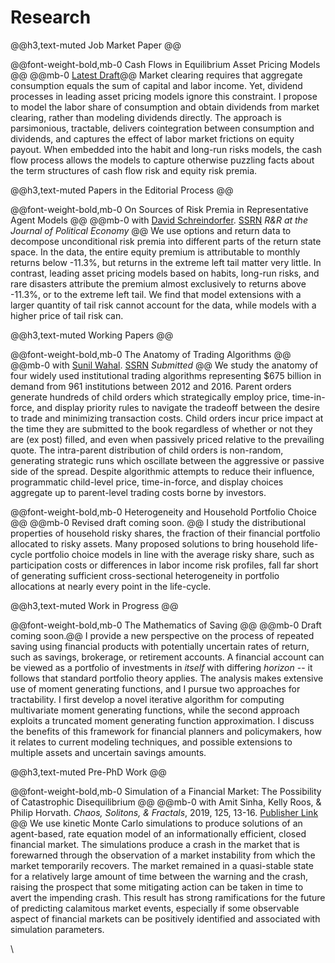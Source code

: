 # Research


@@h3,text-muted Job Market Paper @@

@@font-weight-bold,mb-0 Cash Flows in Equilibrium Asset Pricing Models @@
@@mb-0 [Latest Draft](https://tbeason.com/jobmarketmaterials/tylerbeason_jobmarketpaper.pdf)@@
Market clearing requires that aggregate consumption equals the sum of capital and labor income. Yet, dividend processes in leading asset pricing models ignore this constraint. I propose to model the labor share of consumption and obtain dividends from market clearing, rather than modeling dividends directly. The approach is parsimonious, tractable, delivers cointegration between consumption and dividends, and captures the effect of labor market frictions on equity payout. When embedded into the habit and long-run risks models, the cash flow process allows the models to capture otherwise puzzling facts about the term structures of cash flow risk and equity risk premia.


<!-- I propose a method to model cash flows in macrofinance asset pricing models in a manner that respects equilibrium market clearing and matches the timing and nature of cash flow risk, while preserving solution tractability. The method models dividends as the residual piece of consumption following labor income. It is parsimonious, leaves the pricing kernel unchanged, and is broadly applicable across a wide class of models. I show that modifying leading asset pricing models to use my proposed method for cash flows allows the models to replicate the salient facts on cash flow growth and recent term structure evidence from securities markets which were previously counterfactual. -->

<!-- I propose a way to model the cash flows in consumption-based asset pricing models that allows cash flows to have dynamic properties distinct from that of consumption. The method models dividends as the residual piece of consumption following labor income. The modification is parsimonious in that it adds only 4 parameters, it relies on observable economic moments as opposed to unobservable latent state variables, and it is economically motivated. When embedded into existing asset pricing models, the models are able to reproduce a number of salient facts about macroeconomic series, including the term structures of growth rate volatility and co-movement. The approach provides richer asset pricing dynamics  and also sheds light on the role that non-financial wealth plays in the pricing of financial assets. -->



@@h3,text-muted Papers in the Editorial Process @@


@@font-weight-bold,mb-0 On Sources of Risk Premia in Representative Agent Models @@
@@mb-0 with [David Schreindorfer](http://www.davidschreindorfer.com/). [SSRN](https://papers.ssrn.com/sol3/papers.cfm?abstract_id=3452743) _R&R at the Journal of Political Economy_ @@
We use options and return data to decompose unconditional risk premia
into different parts of the return state space. In the data, the entire equity
premium is attributable to monthly returns below -11.3%, but returns in the
extreme left tail matter very little. In contrast, leading asset pricing models
based on habits, long-run risks, and rare disasters attribute the premium almost
exclusively to returns above -11.3%, or to the extreme left tail. We find
that model extensions with a larger quantity of tail risk cannot account for
the data, while models with a higher price of tail risk can.

@@h3,text-muted Working Papers @@

@@font-weight-bold,mb-0 The Anatomy of Trading Algorithms @@
@@mb-0 with [Sunil Wahal](https://asu.pure.elsevier.com/en/persons/sunil-wahal). [SSRN](https://papers.ssrn.com/sol3/papers.cfm?abstract_id=3497001) _Submitted_ @@
We study the anatomy of four widely used institutional trading algorithms representing \$675 billion in demand from 961 institutions between 2012 and 2016. Parent orders generate hundreds of child orders which strategically employ price, time-in-force, and display priority rules to navigate the tradeoff between the desire to trade and minimizing transaction costs. Child orders incur price impact at the time they are submitted to the book regardless of whether or not they are (ex post) filled, and even when passively priced relative to the prevailing quote. The intra-parent distribution of child orders is non-random, generating strategic runs which oscillate between the aggressive or passive side of the spread. Despite algorithmic attempts to reduce their influence, programmatic child-level price, time-in-force, and display choices aggregate up to parent-level trading costs borne by investors. 


@@font-weight-bold,mb-0 Heterogeneity and Household Portfolio Choice @@
@@mb-0 Revised draft coming soon. @@
I study the distributional properties of household risky shares, the fraction of their financial portfolio allocated to risky assets. Many proposed solutions to bring household life-cycle portfolio choice models in line with the average risky share, such as participation costs or differences in labor income risk profiles, fall far short of generating sufficient cross-sectional heterogeneity in portfolio allocations at nearly every point in the life-cycle.


@@h3,text-muted Work in Progress @@

@@font-weight-bold,mb-0 The Mathematics of Saving @@
@@mb-0  Draft coming soon.@@
I provide a new perspective on the process of repeated saving using financial products with potentially uncertain rates of return, such as savings, brokerage, or retirement accounts. A financial account can be viewed as a portfolio of investments in _itself_ with differing _horizon_ -- it follows that standard portfolio theory applies. The analysis makes extensive use of moment generating functions, and I pursue two approaches for tractability. I first develop a novel iterative algorithm for computing multivariate moment generating functions, while the second approach exploits a truncated moment generating function approximation. I discuss the benefits of this framework for financial planners and policymakers, how it relates to current modeling techniques, and possible extensions to multiple assets and uncertain savings amounts.





@@h3,text-muted Pre-PhD Work @@

@@font-weight-bold,mb-0 Simulation of a Financial Market: The Possibility of Catastrophic Disequilibrium @@
@@mb-0 with Amit Sinha, Kelly Roos, & Philip Horvath.  _Chaos, Solitons, & Fractals_, 2019, 125, 13-16. [Publisher Link](http://www.sciencedirect.com/science/article/pii/S0960077919301705) @@
We use kinetic Monte Carlo simulations to produce solutions of an agent-based, rate equation model of an informationally efficient, closed financial market. The simulations produce a crash in the market that is forewarned through the observation of a market instability from which the market temporarily recovers. The market remained in a quasi-stable state for a relatively large amount of time between the warning and the crash, raising the prospect that some mitigating action can be taken in time to avert the impending crash. This result has strong ramifications for the future of predicting calamitous market events, especially if some observable aspect of financial markets can be positively identified and associated with simulation parameters.

\\
